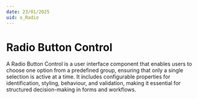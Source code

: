 ```yaml
---
date: 23/01/2025
uid: o_Radio
---
```


# Radio Button Control

A Radio Button Control is a user interface component that enables users to choose one option from a predefined group, ensuring that only a single selection is active at a time. It includes configurable properties for identification, styling, behaviour, and validation, making it essential for structured decision-making in forms and workflows.
